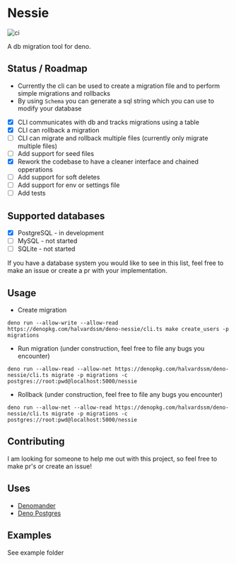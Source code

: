 # Nessie

![ci](https://github.com/halvardssm/deno-nessie/workflows/ci/badge.svg)

A db migration tool for deno.

## Status / Roadmap

* Currently the cli can be used to create a migration file and to perform simple migrations and rollbacks
* By using `Schema` you can generate a sql string which you can use to modify your database

* [x] CLI communicates with db and tracks migrations using a table
* [x] CLI can rollback a migration
* [ ] CLI can migrate and rollback multiple files (currently only migrate multiple files)
* [ ] Add support for seed files
* [x] Rework the codebase to have a cleaner interface and chained opperations
* [ ] Add support for soft deletes
* [ ] Add support for env or settings file
* [ ] Add tests

## Supported databases

* [x] PostgreSQL - in development
* [ ] MySQL - not started
* [ ] SQLite - not started

If you have a database system you would like to see in this list, feel free to make an issue or create a pr with your implementation.

## Usage

* Create migration

```deno run --allow-write --allow-read https://denopkg.com/halvardssm/deno-nessie/cli.ts make create_users -p migrations```

* Run migration (under construction, feel free to file any bugs you encounter)

```deno run --allow-read --allow-net https://denopkg.com/halvardssm/deno-nessie/cli.ts migrate -p migrations -c postgres://root:pwd@localhost:5000/nessie```

* Rollback (under construction, feel free to file any bugs you encounter)

```deno run --allow-net --allow-read https://denopkg.com/halvardssm/deno-nessie/cli.ts migrate -p migrations -c postgres://root:pwd@localhost:5000/nessie```

## Contributing

I am looking for someone to help me out with this project, so feel free to make pr's or create an issue!

## Uses

* [Denomander](https://deno.land/x/denomander/mod.ts)
* [Deno Postgres](https://deno.land/x/postgres/mod.ts)

## Examples

See example folder
